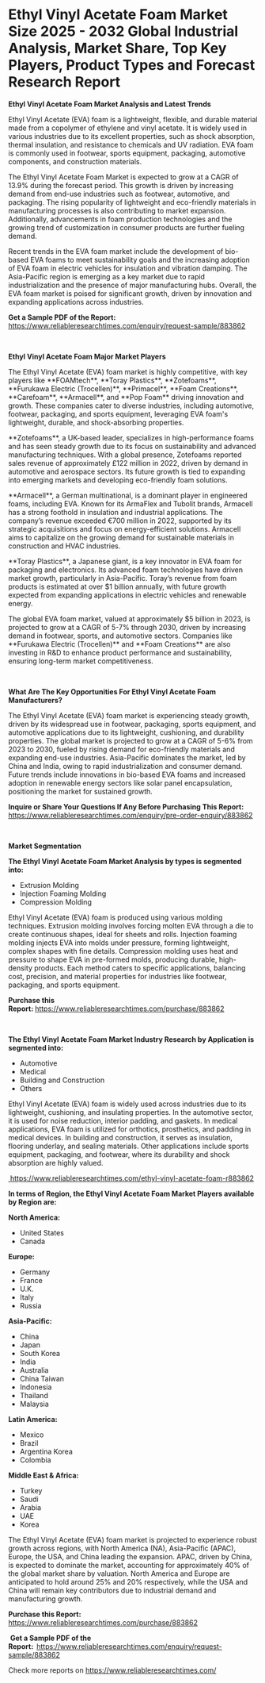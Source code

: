 <p><h1>Ethyl Vinyl Acetate Foam Market Size 2025 - 2032 Global Industrial Analysis, Market Share, Top Key Players, Product Types and Forecast Research Report</h1></p><p><strong>Ethyl Vinyl Acetate Foam Market Analysis and Latest Trends</strong></p>
<p><p>Ethyl Vinyl Acetate (EVA) foam is a lightweight, flexible, and durable material made from a copolymer of ethylene and vinyl acetate. It is widely used in various industries due to its excellent properties, such as shock absorption, thermal insulation, and resistance to chemicals and UV radiation. EVA foam is commonly used in footwear, sports equipment, packaging, automotive components, and construction materials.</p><p>The Ethyl Vinyl Acetate Foam Market is expected to grow at a CAGR of 13.9% during the forecast period. This growth is driven by increasing demand from end-use industries such as footwear, automotive, and packaging. The rising popularity of lightweight and eco-friendly materials in manufacturing processes is also contributing to market expansion. Additionally, advancements in foam production technologies and the growing trend of customization in consumer products are further fueling demand.</p><p>Recent trends in the EVA foam market include the development of bio-based EVA foams to meet sustainability goals and the increasing adoption of EVA foam in electric vehicles for insulation and vibration damping. The Asia-Pacific region is emerging as a key market due to rapid industrialization and the presence of major manufacturing hubs. Overall, the EVA foam market is poised for significant growth, driven by innovation and expanding applications across industries.</p></p>
<p><strong>Get a Sample PDF of the Report:&nbsp;</strong> <a href="https://www.reliableresearchtimes.com/enquiry/request-sample/883862?utm_campaign=2137&utm_medium=2&utm_source=Github&utm_content=ia&utm_term=27012025&utm_id=ethyl-vinyl-acetate-foam">https://www.reliableresearchtimes.com/enquiry/request-sample/883862</a></p>
<p>&nbsp;</p>
<p><strong>Ethyl Vinyl Acetate Foam Major Market Players</strong></p>
<p><p>The Ethyl Vinyl Acetate (EVA) foam market is highly competitive, with key players like **FOAMtech**, **Toray Plastics**, **Zotefoams**, **Furukawa Electric (Trocellen)**, **Primacel**, **Foam Creations**, **Carefoam**, **Armacell**, and **Pop Foam** driving innovation and growth. These companies cater to diverse industries, including automotive, footwear, packaging, and sports equipment, leveraging EVA foam's lightweight, durable, and shock-absorbing properties.</p><p>**Zotefoams**, a UK-based leader, specializes in high-performance foams and has seen steady growth due to its focus on sustainability and advanced manufacturing techniques. With a global presence, Zotefoams reported sales revenue of approximately £122 million in 2022, driven by demand in automotive and aerospace sectors. Its future growth is tied to expanding into emerging markets and developing eco-friendly foam solutions.</p><p>**Armacell**, a German multinational, is a dominant player in engineered foams, including EVA. Known for its ArmaFlex and Tubolit brands, Armacell has a strong foothold in insulation and industrial applications. The company’s revenue exceeded €700 million in 2022, supported by its strategic acquisitions and focus on energy-efficient solutions. Armacell aims to capitalize on the growing demand for sustainable materials in construction and HVAC industries.</p><p>**Toray Plastics**, a Japanese giant, is a key innovator in EVA foam for packaging and electronics. Its advanced foam technologies have driven market growth, particularly in Asia-Pacific. Toray’s revenue from foam products is estimated at over $1 billion annually, with future growth expected from expanding applications in electric vehicles and renewable energy.</p><p>The global EVA foam market, valued at approximately $5 billion in 2023, is projected to grow at a CAGR of 5-7% through 2030, driven by increasing demand in footwear, sports, and automotive sectors. Companies like **Furukawa Electric (Trocellen)** and **Foam Creations** are also investing in R&D to enhance product performance and sustainability, ensuring long-term market competitiveness.</p></p>
<p>&nbsp;</p>
<p><strong>What Are The Key Opportunities For Ethyl Vinyl Acetate Foam Manufacturers?</strong></p>
<p><p>The Ethyl Vinyl Acetate (EVA) foam market is experiencing steady growth, driven by its widespread use in footwear, packaging, sports equipment, and automotive applications due to its lightweight, cushioning, and durability properties. The global market is projected to grow at a CAGR of 5-6% from 2023 to 2030, fueled by rising demand for eco-friendly materials and expanding end-use industries. Asia-Pacific dominates the market, led by China and India, owing to rapid industrialization and consumer demand. Future trends include innovations in bio-based EVA foams and increased adoption in renewable energy sectors like solar panel encapsulation, positioning the market for sustained growth.</p></p>
<p><strong>Inquire or Share Your Questions If Any Before Purchasing This Report:</strong> <a href="https://www.reliableresearchtimes.com/enquiry/pre-order-enquiry/883862?utm_campaign=2137&utm_medium=2&utm_source=Github&utm_content=ia&utm_term=27012025&utm_id=ethyl-vinyl-acetate-foam">https://www.reliableresearchtimes.com/enquiry/pre-order-enquiry/883862</a></p>
<p>&nbsp;</p>
<p><strong>Market Segmentation</strong></p>
<p><strong>The Ethyl Vinyl Acetate Foam Market Analysis by types is segmented into:</strong></p>
<p><ul><li>Extrusion Molding</li><li>Injection Foaming Molding</li><li>Compression Molding</li></ul></p>
<p><p>Ethyl Vinyl Acetate (EVA) foam is produced using various molding techniques. Extrusion molding involves forcing molten EVA through a die to create continuous shapes, ideal for sheets and rolls. Injection foaming molding injects EVA into molds under pressure, forming lightweight, complex shapes with fine details. Compression molding uses heat and pressure to shape EVA in pre-formed molds, producing durable, high-density products. Each method caters to specific applications, balancing cost, precision, and material properties for industries like footwear, packaging, and sports equipment.</p></p>
<p><strong>Purchase this Report:&nbsp;</strong><a href="https://www.reliableresearchtimes.com/purchase/883862?utm_campaign=2137&utm_medium=2&utm_source=Github&utm_content=ia&utm_term=27012025&utm_id=ethyl-vinyl-acetate-foam">https://www.reliableresearchtimes.com/purchase/883862</a></p>
<p>&nbsp;</p>
<p><strong>The Ethyl Vinyl Acetate Foam Market Industry Research by Application is segmented into:</strong></p>
<p><ul><li>Automotive</li><li>Medical</li><li>Building and Construction</li><li>Others</li></ul></p>
<p><p>Ethyl Vinyl Acetate (EVA) foam is widely used across industries due to its lightweight, cushioning, and insulating properties. In the automotive sector, it is used for noise reduction, interior padding, and gaskets. In medical applications, EVA foam is utilized for orthotics, prosthetics, and padding in medical devices. In building and construction, it serves as insulation, flooring underlay, and sealing materials. Other applications include sports equipment, packaging, and footwear, where its durability and shock absorption are highly valued.</p></p>
<p><a href="https://www.reliableresearchtimes.com/ethyl-vinyl-acetate-foam-r883862?utm_campaign=2137&utm_medium=2&utm_source=Github&utm_content=ia&utm_term=27012025&utm_id=ethyl-vinyl-acetate-foam">&nbsp;https://www.reliableresearchtimes.com/ethyl-vinyl-acetate-foam-r883862</a></p>
<p><strong>In terms of Region, the Ethyl Vinyl Acetate Foam Market Players available by Region are:</strong></p>
<p>
    <p> <strong> North America: </strong>
        <ul>
            <li>United States</li>
            <li>Canada</li>
        </ul>
        </p> 
    <p> <strong> Europe: </strong>
        <ul>
            <li>Germany</li>
            <li>France</li>
            <li>U.K.</li>
            <li>Italy</li>
            <li>Russia</li>
        </ul>
        </p> 
    <p> <strong> Asia-Pacific: </strong>
        <ul>
            <li>China</li>
            <li>Japan</li>
            <li>South Korea</li>
            <li>India</li>
            <li>Australia</li>
            <li>China Taiwan</li>
            <li>Indonesia</li>
            <li>Thailand</li>
            <li>Malaysia</li>
        </ul>
        </p> 
    <p> <strong> Latin America: </strong>
        <ul>
            <li>Mexico</li>
            <li>Brazil</li>
            <li>Argentina Korea</li>
            <li>Colombia</li>
        </ul>
        </p> 
    <p> <strong> Middle East & Africa: </strong>
        <ul>
            <li>Turkey</li>
            <li>Saudi</li>
            <li>Arabia</li>
            <li>UAE</li>
            <li>Korea</li>
        </ul>
    </p>
    </p>
<p><p>The Ethyl Vinyl Acetate (EVA) foam market is projected to experience robust growth across regions, with North America (NA), Asia-Pacific (APAC), Europe, the USA, and China leading the expansion. APAC, driven by China, is expected to dominate the market, accounting for approximately 40% of the global market share by valuation. North America and Europe are anticipated to hold around 25% and 20% respectively, while the USA and China will remain key contributors due to industrial demand and manufacturing growth.</p></p>
<p><strong>Purchase this Report: </strong><a href="https://www.reliableresearchtimes.com/purchase/883862?utm_campaign=2137&utm_medium=2&utm_source=Github&utm_content=ia&utm_term=27012025&utm_id=ethyl-vinyl-acetate-foam">https://www.reliableresearchtimes.com/purchase/883862</a></p>
<p>&nbsp;<strong>Get a Sample PDF of the Report:&nbsp;&nbsp;</strong><a href="https://www.reliableresearchtimes.com/enquiry/request-sample/883862?utm_campaign=2137&utm_medium=2&utm_source=Github&utm_content=ia&utm_term=27012025&utm_id=ethyl-vinyl-acetate-foam">https://www.reliableresearchtimes.com/enquiry/request-sample/883862</a></p>
<p><strong></strong></p>
<p>Check more reports on <a href="https://www.reliableresearchtimes.com/?utm_campaign=2137&utm_medium=2&utm_source=Github&utm_content=ia&utm_term=27012025&utm_id=ethyl-vinyl-acetate-foam">https://www.reliableresearchtimes.com/</a></p>
